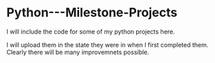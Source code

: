 # Python---Milestone-Projects

I will include the code for some of my python projects here.

I will upload them in the state they were in when I first completed them. Clearly there will be many improvemnets possible.
